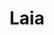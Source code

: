 ---
# Archivo autogenerado

# No tocar
layout: gallery

# Título en la página /sesiones
title: "Laia"

# Carpeta donde buscará las imágenes en /images/. Debe tener el mismo nombre y sin espacios
images: laia

# Enlace personalizado ej: ariadnaballestar.com/sesiones/NOMBRESESION
permalink: /laia

# Información detallada sobre la sesión
description: "El tiempo no nos echó para atrás y llevamos acabo la sesión en un día nublado y lluvioso. Ambas pusieron todo de su parte para que la sesión saliera bien. ¡Todo un placer trabajar con estas profesionales!"

# Colaboradores
colaboradores:
 - title: "Modelo:"
   name: "Laia Noguero"
   link: "https://www.facebook.com/Laia-Noguero-Modelo-839145302887997/?fref=ts"
 - title: "Maquilladora:"
   name: "Cristina Lozano"
   link: "https://www.facebook.com/zhanamakeupartist/?pnref=story"
---
